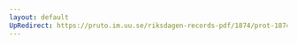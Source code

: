 ```yaml
---
layout: default
UpRedirect: https://pruto.im.uu.se/riksdagen-records-pdf/1874/prot-1874--ak--411.pdf
---
```

